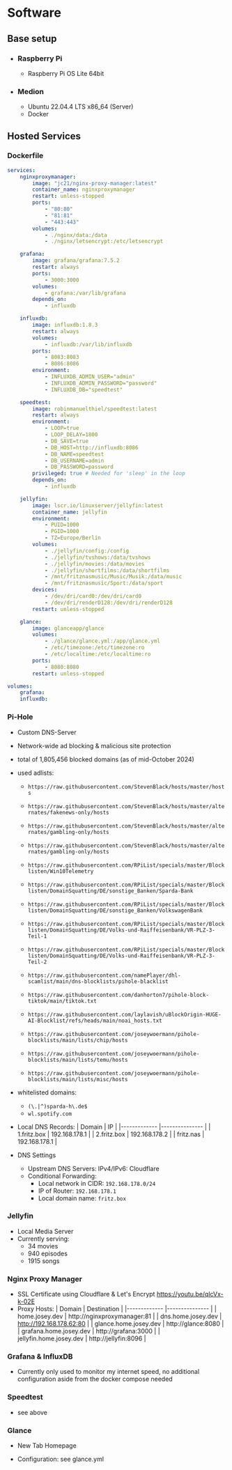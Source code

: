 # Software

## Base setup

-   ### Raspberry Pi
    -   Raspberry Pi OS Lite 64bit
-   ### Medion
    -   Ubuntu 22.04.4 LTS x86_64 (Server)
    -   Docker

## Hosted Services

### Dockerfile

```yml
services:
    nginxproxymanager:
        image: "jc21/nginx-proxy-manager:latest"
        container_name: nginxproxymanager
        restart: unless-stopped
        ports:
            - "80:80"
            - "81:81"
            - "443:443"
        volumes:
            - ./nginx/data:/data
            - ./nginx/letsencrypt:/etc/letsencrypt

    grafana:
        image: grafana/grafana:7.5.2
        restart: always
        ports:
            - 3000:3000
        volumes:
            - grafana:/var/lib/grafana
        depends_on:
            - influxdb

    influxdb:
        image: influxdb:1.8.3
        restart: always
        volumes:
            - influxdb:/var/lib/influxdb
        ports:
            - 8083:8083
            - 8086:8086
        environment:
            - INFLUXDB_ADMIN_USER="admin"
            - INFLUXDB_ADMIN_PASSWORD="password"
            - INFLUXDB_DB="speedtest"

    speedtest:
        image: robinmanuelthiel/speedtest:latest
        restart: always
        environment:
            - LOOP=true
            - LOOP_DELAY=1800
            - DB_SAVE=true
            - DB_HOST=http://influxdb:8086
            - DB_NAME=speedtest
            - DB_USERNAME=admin
            - DB_PASSWORD=password
        privileged: true # Needed for 'sleep' in the loop
        depends_on:
            - influxdb

    jellyfin:
        image: lscr.io/linuxserver/jellyfin:latest
        container_name: jellyfin
        environment:
            - PUID=1000
            - PGID=1000
            - TZ=Europe/Berlin
        volumes:
            - ./jellyfin/config:/config
            - ./jellyfin/tvshows:/data/tvshows
            - ./jellyfin/movies:/data/movies
            - ./jellyfin/shortfilms:/data/shortfilms
            - /mnt/fritznasmusic/Music/Musik:/data/music
            - /mnt/fritznasmusic/Sport:/data/sport
        devices:
            - /dev/dri/card0:/dev/dri/card0
            - /dev/dri/renderD128:/dev/dri/renderD128
        restart: unless-stopped

    glance:
        image: glanceapp/glance
        volumes:
            - ./glance/glance.yml:/app/glance.yml
            - /etc/timezone:/etc/timezone:ro
            - /etc/localtime:/etc/localtime:ro
        ports:
            - 8080:8080
        restart: unless-stopped

volumes:
    grafana:
    influxdb:
```

### Pi-Hole

-   Custom DNS-Server
-   Network-wide ad blocking & malicious site protection
-   total of 1,805,456 blocked domains (as of mid-October 2024)
-   used adlists:

    -   `https://raw.githubusercontent.com/StevenBlack/hosts/master/hosts`
    -   `https://raw.githubusercontent.com/StevenBlack/hosts/master/alternates/fakenews-only/hosts`
    -   `https://raw.githubusercontent.com/StevenBlack/hosts/master/alternates/gambling-only/hosts`
    -   `https://raw.githubusercontent.com/StevenBlack/hosts/master/alternates/gambling-only/hosts`

    -   `https://raw.githubusercontent.com/RPiList/specials/master/Blocklisten/Win10Telemetry`

    -   `https://raw.githubusercontent.com/RPiList/specials/master/Blocklisten/DomainSquatting/DE/sonstige_Banken/Sparda-Bank`
    -   `https://raw.githubusercontent.com/RPiList/specials/master/Blocklisten/DomainSquatting/DE/sonstige_Banken/VolkswagenBank`
    -   `https://raw.githubusercontent.com/RPiList/specials/master/Blocklisten/DomainSquatting/DE/Volks-und-Raiffeisenbank/VR-PLZ-3-Teil-1`
    -   `https://raw.githubusercontent.com/RPiList/specials/master/Blocklisten/DomainSquatting/DE/Volks-und-Raiffeisenbank/VR-PLZ-3-Teil-2`

    -   `https://raw.githubusercontent.com/namePlayer/dhl-scamlist/main/dns-blocklists/pihole-blacklist`
    -   `https://raw.githubusercontent.com/danhorton7/pihole-block-tiktok/main/tiktok.txt`
    -   `https://raw.githubusercontent.com/laylavish/uBlockOrigin-HUGE-AI-Blocklist/refs/heads/main/noai_hosts.txt`

    -   `https://raw.githubusercontent.com/joseywoermann/pihole-blocklists/main/lists/chip/hosts`
    -   `https://raw.githubusercontent.com/joseywoermann/pihole-blocklists/main/lists/temu/hosts`
    -   `https://raw.githubusercontent.com/joseywoermann/pihole-blocklists/main/lists/misc/hosts`

-   whitelisted domains:

    -   `(\.|^)sparda-h\.de$`
    -   `wl.spotify.com`

-   Local DNS Records:
    | Domain | IP |
    |------------- |--------------- |
    | 1.fritz.box | 192.168.178.1 |
    | 2.fritz.box | 192.168.178.2 |
    | fritz.nas | 192.168.178.1 |

-   DNS Settings
    -   Upstream DNS Servers: IPv4/IPv6: Cloudflare
    -   Conditional Forwarding:
        -   Local network in CIDR: `192.168.178.0/24`
        -   IP of Router: `192.168.178.1`
        -   Local domain name: `fritz.box`

### Jellyfin

-   Local Media Server
-   Currently serving:
    -   34 movies
    -   940 episodes
    -   1915 songs

### Nginx Proxy Manager

-   SSL Certificate using Cloudflare & Let's Encrypt https://youtu.be/qlcVx-k-02E
-   Proxy Hosts:
    | Domain | Destination |
    |------------- |--------------- |
    | home.josey.dev | http://nginxproxymanager:81 |
    | dns.home.josey.dev | http://192.168.178.62:80 |
    | glance.home.josey.dev | http://glance:8080 |
    | grafana.home.josey.dev | http://grafana:3000 |
    | jellyfin.home.josey.dev | http://jellyfin:8096 |

### Grafana & InfluxDB

-   Currently only used to monitor my internet speed, no additional configuration aside from the docker compose needed

### Speedtest

-   see above

### Glance

-   New Tab Homepage

-   Configuration: see glance.yml
